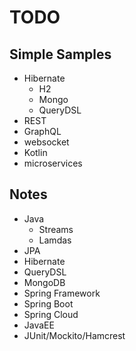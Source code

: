 TODO
=======

## Simple Samples

* Hibernate
    * H2
    * Mongo
    * QueryDSL
* REST 
* GraphQL
* websocket
* Kotlin
* microservices


## Notes

* Java
    * Streams
    * Lamdas
* JPA
* Hibernate
* QueryDSL
* MongoDB
* Spring Framework
* Spring Boot
* Spring Cloud
* JavaEE
* JUnit/Mockito/Hamcrest
